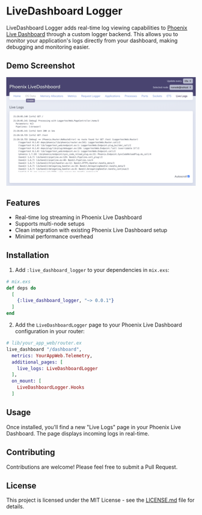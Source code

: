# LiveDashboard Logger

LiveDashboard Logger adds real-time log viewing capabilities to [Phoenix Live Dashboard](https://github.com/phoenixframework/phoenix_live_dashboard) through a custom logger backend. This allows you to monitor your application's logs directly from your dashboard, making debugging and monitoring easier.

## Demo Screenshot

![Live Logger Dashboard Screenshot](assets/live-logger-dashboard-screenshot.png)

## Features

- Real-time log streaming in Phoenix Live Dashboard
- Supports multi-node setups
- Clean integration with existing Phoenix Live Dashboard setup
- Minimal performance overhead

## Installation

1. Add `:live_dashboard_logger` to your dependencies in `mix.exs`:

```elixir
# mix.exs
def deps do
  [
    {:live_dashboard_logger, "~> 0.0.1"}
  ]
end
```

2. Add the `LiveDashboardLogger` page to your Phoenix Live Dashboard configuration in your router:

```elixir
# lib/your_app_web/router.ex
live_dashboard "/dashboard",
  metrics: YourAppWeb.Telemetry,
  additional_pages: [
    live_logs: LiveDashboardLogger
  ],
  on_mount: [
    LiveDashboardLogger.Hooks
  ]
```

## Usage

Once installed, you'll find a new "Live Logs" page in your Phoenix Live Dashboard.
The page displays incoming logs in real-time.

## Contributing

Contributions are welcome! Please feel free to submit a Pull Request.

## License

This project is licensed under the MIT License - see the [LICENSE.md](/LICENSE.md) file for details.
